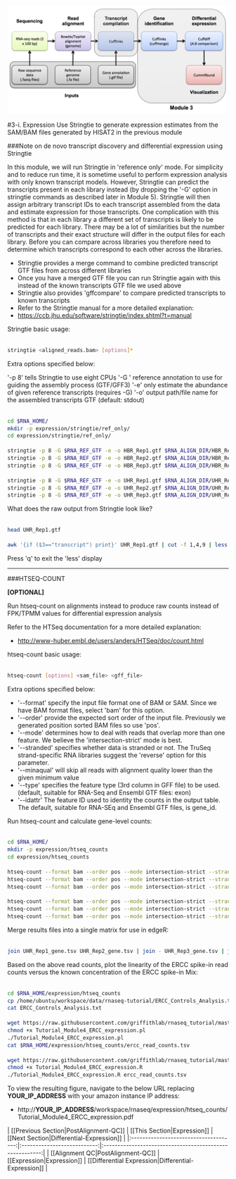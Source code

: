 ![RNA-seq Flowchart - Module 4](Images/RNA-seq_Flowchart4.png)

#3-i. Expression
Use Stringtie to generate expression estimates from the SAM/BAM files generated by HISAT2 in the previous module

###Note on de novo transcript discovery and differential expression using Stringtie

In this module, we will run Stringtie in 'reference only' mode. For simplicity and to reduce run time, it is sometime useful to perform expression analysis with only known transcript models. However, Stringtie can predict the transcripts present in each library instead (by dropping the '-G' option in stringtie commands as described later in Module 5). Stringtie will then assign arbitrary transcript IDs to each transcript assembled from the data and estimate expression for those transcripts. One complication with this method is that in each library a different set of transcripts is likely to be predicted for each library. There may be a lot of similarities but the number of transcripts and their exact structure will differ in the output files for each library. Before you can compare across libraries you therefore need to determine which transcripts correspond to each other across the libraries.

* Stringtie provides a merge command to combine predicted transcript GTF files from across different libraries
 * Once you have a merged GTF file you can run Stringtie again with this instead of the known transcripts GTF file we used above
* Stringtie also provides 'gffcompare' to compare predicted transcripts to known transcripts
* Refer to the Stringtie manual for a more detailed explanation:
 * https://ccb.jhu.edu/software/stringtie/index.shtml?t=manual

Stringtie basic usage:

```bash

stringtie <aligned_reads.bam> [options]*

```

Extra options specified below:

'-p 8' tells Stringtie to use eight CPUs
'-G <known transcripts file>' reference annotation to use for guiding the assembly process (GTF/GFF3) 
'-e' only estimate the abundance of given reference transcripts (requires -G)
'-o' output path/file name for the assembled transcripts GTF (default: stdout)

```bash

cd $RNA_HOME/
mkdir -p expression/stringtie/ref_only/
cd expression/stringtie/ref_only/

stringtie -p 8 -G $RNA_REF_GTF -e -o HBR_Rep1.gtf $RNA_ALIGN_DIR/HBR_Rep1.bam
stringtie -p 8 -G $RNA_REF_GTF -e -o HBR_Rep2.gtf $RNA_ALIGN_DIR/HBR_Rep2.bam
stringtie -p 8 -G $RNA_REF_GTF -e -o HBR_Rep3.gtf $RNA_ALIGN_DIR/HBR_Rep3.bam

stringtie -p 8 -G $RNA_REF_GTF -e -o UHR_Rep1.gtf $RNA_ALIGN_DIR/UHR_Rep1.bam
stringtie -p 8 -G $RNA_REF_GTF -e -o UHR_Rep2.gtf $RNA_ALIGN_DIR/UHR_Rep2.bam
stringtie -p 8 -G $RNA_REF_GTF -e -o UHR_Rep3.gtf $RNA_ALIGN_DIR/UHR_Rep3.bam

```

What does the raw output from Stringtie look like?

```bash

head UHR_Rep1.gtf

awk '{if ($3=="transcript") print}' UHR_Rep1.gtf | cut -f 1,4,9 | less

```

Press 'q' to exit the 'less' display

---
###HTSEQ-COUNT

**[OPTIONAL]**

Run htseq-count on alignments instead to produce raw counts instead of FPK/TPMM values for differential expression analysis

Refer to the HTSeq documentation for a more detailed explanation:
* http://www-huber.embl.de/users/anders/HTSeq/doc/count.html

htseq-count basic usage:

```bash

htseq-count [options] <sam_file> <gff_file>

```

Extra options specified below:
* '--format' specify the input file format one of BAM or SAM. Since we have BAM format files, select 'bam' for this option.
* '--order' provide the expected sort order of the input file.  Previously we generated position sorted BAM files so use 'pos'.
* '--mode' determines how to deal with reads that overlap more than one feature. We believe the 'intersection-strict' mode is best.
* '--stranded' specifies whether data is stranded or not.  The TruSeq strand-specific RNA libraries suggest the 'reverse' option for this parameter.
* '--minaqual' will skip all reads with alignment quality lower than the given minimum value
* '--type' specifies the feature type (3rd column in GFF file) to be used. (default, suitable for RNA-Seq and Ensembl GTF files: exon)
* '--idattr' The feature ID used to identity the counts in the output table. The default, suitable for RNA-SEq and Ensembl GTF files, is gene_id.

Run htseq-count and calculate gene-level counts:

```bash

cd $RNA_HOME/
mkdir -p expression/htseq_counts
cd expression/htseq_counts

htseq-count --format bam --order pos --mode intersection-strict --stranded reverse --minaqual 1 --type exon --idattr gene_id $RNA_ALIGN_DIR/UHR_Rep1.bam $RNA_REF_GTF > UHR_Rep1_gene.tsv
htseq-count --format bam --order pos --mode intersection-strict --stranded reverse --minaqual 1 --type exon --idattr gene_id $RNA_ALIGN_DIR/UHR_Rep2.bam $RNA_REF_GTF > UHR_Rep2_gene.tsv
htseq-count --format bam --order pos --mode intersection-strict --stranded reverse --minaqual 1 --type exon --idattr gene_id $RNA_ALIGN_DIR/UHR_Rep3.bam $RNA_REF_GTF > UHR_Rep3_gene.tsv

htseq-count --format bam --order pos --mode intersection-strict --stranded reverse --minaqual 1 --type exon --idattr gene_id $RNA_ALIGN_DIR/HBR_Rep1.bam $RNA_REF_GTF > HBR_Rep1_gene.tsv
htseq-count --format bam --order pos --mode intersection-strict --stranded reverse --minaqual 1 --type exon --idattr gene_id $RNA_ALIGN_DIR/HBR_Rep2.bam $RNA_REF_GTF > HBR_Rep2_gene.tsv
htseq-count --format bam --order pos --mode intersection-strict --stranded reverse --minaqual 1 --type exon --idattr gene_id $RNA_ALIGN_DIR/HBR_Rep3.bam $RNA_REF_GTF > HBR_Rep3_gene.tsv

```

Merge results files into a single matrix for use in edgeR:

```bash

join UHR_Rep1_gene.tsv UHR_Rep2_gene.tsv | join - UHR_Rep3_gene.tsv | join - HBR_Rep1_gene.tsv | join - HBR_Rep2_gene.tsv | join - HBR_Rep3_gene.tsv > gene_read_counts_table_all.tsv

```

Based on the above read counts, plot the linearity of the ERCC spike-in read counts versus the known concentration of the ERCC spike-in Mix:

```bash

cd $RNA_HOME/expression/htseq_counts
cp /home/ubuntu/workspace/data/rnaseq-tutorial/ERCC_Controls_Analysis.txt .
cat ERCC_Controls_Analysis.txt

wget https://raw.githubusercontent.com/griffithlab/rnaseq_tutorial/master/scripts/Tutorial_Module4_ERCC_expression.pl
chmod +x Tutorial_Module4_ERCC_expression.pl
./Tutorial_Module4_ERCC_expression.pl
cat $RNA_HOME/expression/htseq_counts/ercc_read_counts.tsv

wget https://raw.githubusercontent.com/griffithlab/rnaseq_tutorial/master/scripts/Tutorial_Module4_ERCC_expression.R
chmod +x Tutorial_Module4_ERCC_expression.R
./Tutorial_Module4_ERCC_expression.R ercc_read_counts.tsv

```

To view the resulting figure, navigate to the below URL replacing __YOUR_IP_ADDRESS__ with your amazon instance IP address:
* http://__YOUR_IP_ADDRESS__/workspace/rnaseq/expression/htseq_counts/Tutorial_Module4_ERCC_expression.pdf


| [[Previous Section|PostAlignment-QC]] | [[This Section|Expression]] | [[Next Section|Differential-Expression]] |
|:-------------------------------------:|:---------------------------:|:--------------------------------------------------------:|
| [[Alignment QC|PostAlignment-QC]]     | [[Expression|Expression]]   | [[Differential Expression|Differential-Expression]] |
